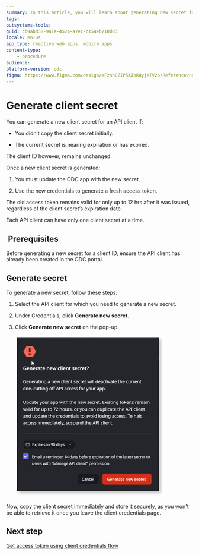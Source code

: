 ```yaml
---
summary: In this article, you will learn about generating new secret for an API client.
tags: 
outsystems-tools: 
guid: cb9abd38-9a1e-4524-a7ec-c154eb710d83
locale: en-us
app_type: reactive web apps, mobile apps
content-type: 
    - procedure
audience:  
platform-version: odc
figma: https://www.figma.com/design/eFzsh8ZIP5AIbRUyjeTV26/Reference?node-id=3504-23&t=Ee0vNUQza7lfj7Sy-1
---
```


# Generate client secret

You can generate a new client secret for an API client if:

* You didn’t copy the client secret initially.

* The current secret is nearing expiration or has expired.

The client ID however, remains unchanged.

Once a new client secret is generated:

1. You must update the ODC app with the new secret.

1. Use the new credentials to generate a fresh access token.

The old access token remains valid for only up to 12 hrs after it was issued, regardless of the client secret’s expiration date.

Each API client can have only one client secret at a time.

##  Prerequisites

Before generating a new secret for a client ID, ensure the API client has already been created in the ODC portal.

## Generate secret

To generate a new secret, follow these steps:

1. Select the API client for which you need to generate a new secret.

1. Under Credentials, click **Generate new secret**.

1. Click **Generate new secret** on the pop-up.

    ![Pop-up window for generating a new client secret, warning that it will deactivate the current one and cut off API access for the app. It includes options to set expiration, reminders, and buttons to cancel or generate the new secret.](images/generate-new-secret-pl.png "Generate New Client Secret Pop-up")

Now, [copy the client secret](./create-api-client.md#copy-client-credentials) immediately and store it securely, as you won't be able to retrieve it once you leave the client credentials page.

## Next step

[Get access token using client credentials flow](get-access-token.md)
